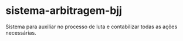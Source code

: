 # sistema-arbitragem-bjj
Sistema para auxiliar no processo de luta e contabilizar todas as ações necessárias.
